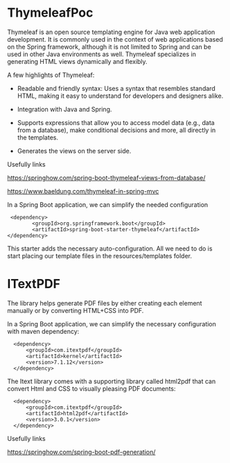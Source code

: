 # ThymeleafPoc
Thymeleaf is an open source templating engine for Java web application development. It is commonly used in the context of web applications based on the Spring framework, although it is not limited to Spring and can be used in other Java environments as well. Thymeleaf specializes in generating HTML views dynamically and flexibly.

A few highlights of Thymeleaf:

* Readable and friendly syntax: Uses a syntax that resembles standard HTML, making it easy to understand for developers and designers alike.

* Integration with Java and Spring.

* Supports expressions that allow you to access model data (e.g., data from a database), make conditional decisions and more, all directly in the templates.

* Generates the views on the server side.

Usefully links

https://springhow.com/spring-boot-thymeleaf-views-from-database/

https://www.baeldung.com/thymeleaf-in-spring-mvc

In a Spring Boot application, we can simplify the needed configuration

     <dependency>
            <groupId>org.springframework.boot</groupId>
            <artifactId>spring-boot-starter-thymeleaf</artifactId>
    </dependency>


This starter adds the necessary auto-configuration. All we need to do is start placing our template files in the resources/templates folder.



# ITextPDF
The library helps generate PDF files by either creating each element manually or by converting HTML+CSS into PDF. 

In a Spring Boot application, we can simplify the necessary configuration with maven dependency: 

      <dependency>
          <groupId>com.itextpdf</groupId>
          <artifactId>kernel</artifactId>
          <version>7.1.12</version>
      </dependency>


The Itext library comes with a supporting library called html2pdf that can convert Html and CSS to visually pleasing PDF documents: 
          
      <dependency>
          <groupId>com.itextpdf</groupId>
          <artifactId>html2pdf</artifactId>
          <version>3.0.1</version>
      </dependency>



Usefully links

https://springhow.com/spring-boot-pdf-generation/


  



